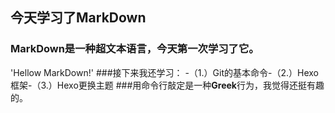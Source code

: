 ## 今天学习了MarkDown
### MarkDown是一种超文本语言，今天第一次学习了它。
'Hellow MarkDown!'
###接下来我还学习：
-（1.）Git的基本命令-（2.）Hexo框架-（3.）Hexo更换主题
###用命令行敲定是一种**Greek**行为，我觉得还挺有趣的。
